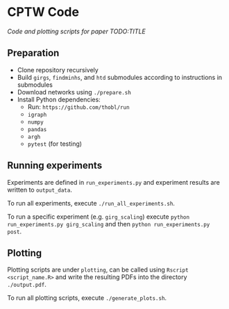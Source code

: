 # CPTW Code

*Code and plotting scripts for paper TODO:TITLE*

## Preparation

- Clone repository recursively
- Build `girgs`, `findminhs`, and `htd` submodules according to instructions in
  submodules
- Download networks using `./prepare.sh`
- Install Python dependencies:
  - Run: `https://github.com/thobl/run`
  - `igraph`
  - `numpy`
  - `pandas`
  - `argh`
  - `pytest` (for testing)

## Running experiments

Experiments are defined in `run_experiments.py` and experiment results are
written to `output_data`.

To run all experiments, execute `./run_all_experiments.sh`.

To run a specific experiment (e.g. `girg_scaling`) execute `python
run_experiments.py girg_scaling` and then `python run_experiments.py post`.

## Plotting

Plotting scripts are under `plotting`, can be called using `Rscript
<script_name.R>` and write the resulting PDFs into the directory `./output.pdf`.

To run all plotting scripts, execute `./generate_plots.sh`.
